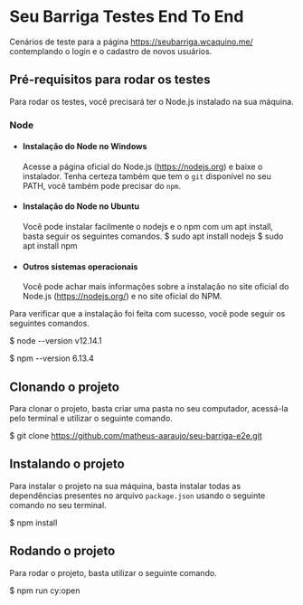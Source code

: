 # Seu Barriga Testes End To End

Cenários de teste para a página https://seubarriga.wcaquino.me/ contemplando o login e o cadastro de novos usuários.

## Pré-requisitos para rodar os testes

Para rodar os testes, você precisará ter o Node.js instalado na sua máquina.

### Node
- #### Instalação do Node no Windows
    Acesse a página oficial do Node.js (https://nodejs.org) e baixe o instalador.
Tenha certeza também que tem o `git` disponível no seu PATH, você também pode precisar do `npm`.

- #### Instalação do Node no Ubuntu
    Você pode instalar facilmente o nodejs e o npm com um apt install, basta seguir os seguintes comandos.
        $ sudo apt install nodejs
        $ sudo apt install npm

- #### Outros sistemas operacionais
    Você pode achar mais informações sobre a instalação no site oficial do Node.js (https://nodejs.org/) e no site oficial do NPM.

Para verificar que a instalação foi feita com sucesso, você pode seguir os seguintes comandos.

$ node --version
v12.14.1

$ npm --version
6.13.4

## Clonando o projeto

Para clonar o projeto, basta criar uma pasta no seu computador, acessá-la pelo terminal e utilizar o seguinte comando.

$ git clone https://github.com/matheus-aaraujo/seu-barriga-e2e.git

## Instalando o projeto

Para instalar o projeto na sua máquina, basta instalar todas as dependências presentes no arquivo `package.json` usando o seguinte comando no seu terminal.

$ npm install

## Rodando o projeto

Para rodar o projeto, basta utilizar o seguinte comando.

$ npm run cy:open

